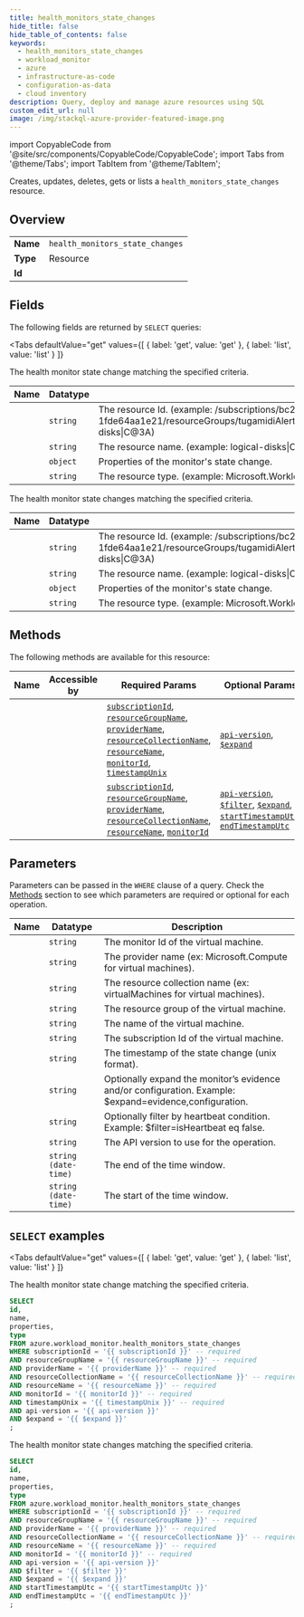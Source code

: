 ```yaml
--- 
title: health_monitors_state_changes
hide_title: false
hide_table_of_contents: false
keywords:
  - health_monitors_state_changes
  - workload_monitor
  - azure
  - infrastructure-as-code
  - configuration-as-data
  - cloud inventory
description: Query, deploy and manage azure resources using SQL
custom_edit_url: null
image: /img/stackql-azure-provider-featured-image.png
---
```


import CopyableCode from '@site/src/components/CopyableCode/CopyableCode';
import Tabs from '@theme/Tabs';
import TabItem from '@theme/TabItem';

Creates, updates, deletes, gets or lists a <code>health_monitors_state_changes</code> resource.

## Overview
<table><tbody>
<tr><td><b>Name</b></td><td><code>health_monitors_state_changes</code></td></tr>
<tr><td><b>Type</b></td><td>Resource</td></tr>
<tr><td><b>Id</b></td><td><CopyableCode code="azure.workload_monitor.health_monitors_state_changes" /></td></tr>
</tbody></table>

## Fields

The following fields are returned by `SELECT` queries:

<Tabs
    defaultValue="get"
    values={[
        { label: 'get', value: 'get' },
        { label: 'list', value: 'list' }
    ]}
>
<TabItem value="get">

The health monitor state change matching the specified criteria.

<table>
<thead>
    <tr>
    <th>Name</th>
    <th>Datatype</th>
    <th>Description</th>
    </tr>
</thead>
<tbody>
<tr>
    <td><CopyableCode code="id" /></td>
    <td><code>string</code></td>
    <td>The resource Id. (example: /subscriptions/bc27da3b-3ba2-4e00-a6ec-1fde64aa1e21/resourceGroups/tugamidiAlerts/providers/Microsoft.Compute/virtualMachines/linuxEUS/providers/Microsoft.WorkloadMonitor/monitors/logical-disks|C@3A)</td>
</tr>
<tr>
    <td><CopyableCode code="name" /></td>
    <td><code>string</code></td>
    <td>The resource name. (example: logical-disks|C@3A)</td>
</tr>
<tr>
    <td><CopyableCode code="properties" /></td>
    <td><code>object</code></td>
    <td>Properties of the monitor's state change.</td>
</tr>
<tr>
    <td><CopyableCode code="type" /></td>
    <td><code>string</code></td>
    <td>The resource type. (example: Microsoft.WorkloadMonitor/monitors)</td>
</tr>
</tbody>
</table>
</TabItem>
<TabItem value="list">

The health monitor state changes matching the specified criteria.

<table>
<thead>
    <tr>
    <th>Name</th>
    <th>Datatype</th>
    <th>Description</th>
    </tr>
</thead>
<tbody>
<tr>
    <td><CopyableCode code="id" /></td>
    <td><code>string</code></td>
    <td>The resource Id. (example: /subscriptions/bc27da3b-3ba2-4e00-a6ec-1fde64aa1e21/resourceGroups/tugamidiAlerts/providers/Microsoft.Compute/virtualMachines/linuxEUS/providers/Microsoft.WorkloadMonitor/monitors/logical-disks|C@3A)</td>
</tr>
<tr>
    <td><CopyableCode code="name" /></td>
    <td><code>string</code></td>
    <td>The resource name. (example: logical-disks|C@3A)</td>
</tr>
<tr>
    <td><CopyableCode code="properties" /></td>
    <td><code>object</code></td>
    <td>Properties of the monitor's state change.</td>
</tr>
<tr>
    <td><CopyableCode code="type" /></td>
    <td><code>string</code></td>
    <td>The resource type. (example: Microsoft.WorkloadMonitor/monitors)</td>
</tr>
</tbody>
</table>
</TabItem>
</Tabs>

## Methods

The following methods are available for this resource:

<table>
<thead>
    <tr>
    <th>Name</th>
    <th>Accessible by</th>
    <th>Required Params</th>
    <th>Optional Params</th>
    <th>Description</th>
    </tr>
</thead>
<tbody>
<tr>
    <td><a href="#get"><CopyableCode code="get" /></a></td>
    <td><CopyableCode code="select" /></td>
    <td><a href="#parameter-subscriptionId"><code>subscriptionId</code></a>, <a href="#parameter-resourceGroupName"><code>resourceGroupName</code></a>, <a href="#parameter-providerName"><code>providerName</code></a>, <a href="#parameter-resourceCollectionName"><code>resourceCollectionName</code></a>, <a href="#parameter-resourceName"><code>resourceName</code></a>, <a href="#parameter-monitorId"><code>monitorId</code></a>, <a href="#parameter-timestampUnix"><code>timestampUnix</code></a></td>
    <td><a href="#parameter-api-version"><code>api-version</code></a>, <a href="#parameter-$expand"><code>$expand</code></a></td>
    <td></td>
</tr>
<tr>
    <td><a href="#list"><CopyableCode code="list" /></a></td>
    <td><CopyableCode code="select" /></td>
    <td><a href="#parameter-subscriptionId"><code>subscriptionId</code></a>, <a href="#parameter-resourceGroupName"><code>resourceGroupName</code></a>, <a href="#parameter-providerName"><code>providerName</code></a>, <a href="#parameter-resourceCollectionName"><code>resourceCollectionName</code></a>, <a href="#parameter-resourceName"><code>resourceName</code></a>, <a href="#parameter-monitorId"><code>monitorId</code></a></td>
    <td><a href="#parameter-api-version"><code>api-version</code></a>, <a href="#parameter-$filter"><code>$filter</code></a>, <a href="#parameter-$expand"><code>$expand</code></a>, <a href="#parameter-startTimestampUtc"><code>startTimestampUtc</code></a>, <a href="#parameter-endTimestampUtc"><code>endTimestampUtc</code></a></td>
    <td></td>
</tr>
</tbody>
</table>

## Parameters

Parameters can be passed in the `WHERE` clause of a query. Check the [Methods](#methods) section to see which parameters are required or optional for each operation.

<table>
<thead>
    <tr>
    <th>Name</th>
    <th>Datatype</th>
    <th>Description</th>
    </tr>
</thead>
<tbody>
<tr id="parameter-monitorId">
    <td><CopyableCode code="monitorId" /></td>
    <td><code>string</code></td>
    <td>The monitor Id of the virtual machine.</td>
</tr>
<tr id="parameter-providerName">
    <td><CopyableCode code="providerName" /></td>
    <td><code>string</code></td>
    <td>The provider name (ex: Microsoft.Compute for virtual machines).</td>
</tr>
<tr id="parameter-resourceCollectionName">
    <td><CopyableCode code="resourceCollectionName" /></td>
    <td><code>string</code></td>
    <td>The resource collection name (ex: virtualMachines for virtual machines).</td>
</tr>
<tr id="parameter-resourceGroupName">
    <td><CopyableCode code="resourceGroupName" /></td>
    <td><code>string</code></td>
    <td>The resource group of the virtual machine.</td>
</tr>
<tr id="parameter-resourceName">
    <td><CopyableCode code="resourceName" /></td>
    <td><code>string</code></td>
    <td>The name of the virtual machine.</td>
</tr>
<tr id="parameter-subscriptionId">
    <td><CopyableCode code="subscriptionId" /></td>
    <td><code>string</code></td>
    <td>The subscription Id of the virtual machine.</td>
</tr>
<tr id="parameter-timestampUnix">
    <td><CopyableCode code="timestampUnix" /></td>
    <td><code>string</code></td>
    <td>The timestamp of the state change (unix format).</td>
</tr>
<tr id="parameter-$expand">
    <td><CopyableCode code="$expand" /></td>
    <td><code>string</code></td>
    <td>Optionally expand the monitor’s evidence and/or configuration. Example: $expand=evidence,configuration.</td>
</tr>
<tr id="parameter-$filter">
    <td><CopyableCode code="$filter" /></td>
    <td><code>string</code></td>
    <td>Optionally filter by heartbeat condition. Example: $filter=isHeartbeat eq false.</td>
</tr>
<tr id="parameter-api-version">
    <td><CopyableCode code="api-version" /></td>
    <td><code>string</code></td>
    <td>The API version to use for the operation.</td>
</tr>
<tr id="parameter-endTimestampUtc">
    <td><CopyableCode code="endTimestampUtc" /></td>
    <td><code>string (date-time)</code></td>
    <td>The end of the time window.</td>
</tr>
<tr id="parameter-startTimestampUtc">
    <td><CopyableCode code="startTimestampUtc" /></td>
    <td><code>string (date-time)</code></td>
    <td>The start of the time window.</td>
</tr>
</tbody>
</table>

## `SELECT` examples

<Tabs
    defaultValue="get"
    values={[
        { label: 'get', value: 'get' },
        { label: 'list', value: 'list' }
    ]}
>
<TabItem value="get">

The health monitor state change matching the specified criteria.

```sql
SELECT
id,
name,
properties,
type
FROM azure.workload_monitor.health_monitors_state_changes
WHERE subscriptionId = '{{ subscriptionId }}' -- required
AND resourceGroupName = '{{ resourceGroupName }}' -- required
AND providerName = '{{ providerName }}' -- required
AND resourceCollectionName = '{{ resourceCollectionName }}' -- required
AND resourceName = '{{ resourceName }}' -- required
AND monitorId = '{{ monitorId }}' -- required
AND timestampUnix = '{{ timestampUnix }}' -- required
AND api-version = '{{ api-version }}'
AND $expand = '{{ $expand }}'
;
```
</TabItem>
<TabItem value="list">

The health monitor state changes matching the specified criteria.

```sql
SELECT
id,
name,
properties,
type
FROM azure.workload_monitor.health_monitors_state_changes
WHERE subscriptionId = '{{ subscriptionId }}' -- required
AND resourceGroupName = '{{ resourceGroupName }}' -- required
AND providerName = '{{ providerName }}' -- required
AND resourceCollectionName = '{{ resourceCollectionName }}' -- required
AND resourceName = '{{ resourceName }}' -- required
AND monitorId = '{{ monitorId }}' -- required
AND api-version = '{{ api-version }}'
AND $filter = '{{ $filter }}'
AND $expand = '{{ $expand }}'
AND startTimestampUtc = '{{ startTimestampUtc }}'
AND endTimestampUtc = '{{ endTimestampUtc }}'
;
```
</TabItem>
</Tabs>
